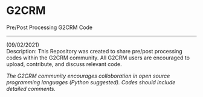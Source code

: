 # G2CRM
 Pre/Post Processing G2CRM Code

-------------------------------------------------------------------------
(09/02/2021) <br/>
Description: This Repository was created to share pre/post processing codes within the G2CRM community. All G2CRM users are encouraged to upload, contribute, and discuss relevant code.

*The G2CRM community encourages colloboration in open source programming languages (Python suggested). Codes should include detailed comments.*

